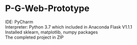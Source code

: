 # P-G-Web-Prototype 
IDE: PyCharm   
Interpreter: Python 3.7 which included in Anaconda
Flask V1.1.1   
Installed sklearn, matplotlib, numpy packages   
The completed project in ZIP


